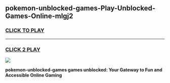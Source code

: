 
## pokemon-unblocked-games-Play-Unblocked-Games-Online-mlgj2
<h3>
<a href="https://premium76.site?title=pokemon-unblocked-games&ref=24A">CLICK TO PLAY</a></h3>
<hr>

<h3>
<a href="https://premium76.site?title=pokemon-unblocked-games&ref=24A">CLICK 2 PLAY</a>
  
</h3>

<a href="https://premium76.site?title=pokemon-unblocked-games&ref=24A"><img src="https://clearcache.store/games.png"></a>


**pokemon-unblocked-games games unblocked: Your Gateway to Fun and Accessible Online Gaming**
